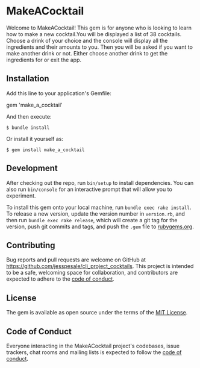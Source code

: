 # MakeACocktail

Welcome to MakeACocktail! This gem is for anyone who is looking to learn how to make a new cocktail.You will be displayed a list of 38 cocktails. Choose a drink of your choice and the console will display all the ingredients and their amounts to you. Then you will be asked if you want to make another drink or not. Either choose another drink to get the ingredients for or exit the app.

## Installation

Add this line to your application's Gemfile:

gem 'make_a_cocktail'

And then execute:

    $ bundle install

Or install it yourself as:

    $ gem install make_a_cocktail

## Development

After checking out the repo, run `bin/setup` to install dependencies. You can also run `bin/console` for an interactive prompt that will allow you to experiment.

To install this gem onto your local machine, run `bundle exec rake install`. To release a new version, update the version number in `version.rb`, and then run `bundle exec rake release`, which will create a git tag for the version, push git commits and tags, and push the `.gem` file to [rubygems.org](https://rubygems.org).

## Contributing

Bug reports and pull requests are welcome on GitHub at https://github.com/jesspesale/cli_project_cocktails. This project is intended to be a safe, welcoming space for collaboration, and contributors are expected to adhere to the [code of conduct](https://github.com/jesspesale/cli_project_cocktails/blob/main/CODE_OF_CONDUCT.md).


## License

The gem is available as open source under the terms of the [MIT License](https://opensource.org/licenses/MIT).

## Code of Conduct

Everyone interacting in the MakeACocktail project's codebases, issue trackers, chat rooms and mailing lists is expected to follow the [code of conduct](https://github.com/jesspesale/cli_project_cocktails/blob/main/CODE_OF_CONDUCT.md).
